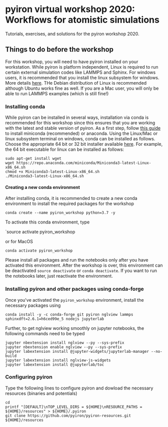 # pyiron virtual workshop 2020: Workflows for atomistic simulations

Tutorials, exercises, and solutions for the pyiron workshop 2020.

## Things to do before the workshop

For this workshop, you will need to have pyiron installed on your workstation. While 
pyiron is platform independent, Linux is required to run certain external 
simulation codes like LAMMPS and Sphinx. For windows users, it is recommended that you install the linux 
subsystem for windows. More details [here](https://docs.microsoft.com/en-us/windows/wsl/install-win10). THe Debian distribution of Linux is recommended although Ubuntu works fine as well. If you are a Mac user, you will only be able to run LAMMPS examples (which is still fine!)

### Installing conda

While pyiron can be installed in several ways, installation via conda is recommended for this workshop since this
ensures that you are working with the latest and stable version of pyiron. As a 
first step, follow [this guide](https://docs.conda.io/projects/conda/en/latest/user-guide/install/index.html#) 
to install miniconda (recommended) or anaconda. Using the Linux/Mac or linux subsystem terminal on windows, conda can be installed as follows.
Choose the appropriate 64 bit or 32 bit installer available [here](https://docs.conda.io/en/latest/miniconda.html#linux-installers). 
For example, the 64 bit executable for linux can be installed as follows:

```
sudo apt-get install wget
wget https://repo.anaconda.com/miniconda/Miniconda3-latest-Linux-x86_64.sh
chmod +x Miniconda3-latest-Linux-x86_64.sh
./Miniconda3-latest-Linux-x86_64.sh
```

#### Creating a new conda environment

After installing conda, it is recommended to create a new conda environment to install the required packages for the workshop

`conda create --name pyiron_workshop python=3.7 -y`

To activate this conda environment, type

`source activate pyiron_workshop

or for MacOS

`conda activate pyiron_workshop`

Please install all packages and run the notebooks only after you have activated this environment. 
After the workshop is over, this environment can be deactivated `source deactivate` or `conda deactivate`.
If you want to run the notebooks later, just reactivate the environment.

### Installing pyiron and other packages using conda-forge

Once you've activated the `pyiron_workshop` environment, install the necessary packages using

`conda install -y -c conda-forge git pyiron nglview lammps sphinxdft=2.6.1=h6ced99e_5 nodejs jupyterlab`

Further, to get nglview working smoothly on jupyter notebooks, the following commands need to be typed

```
jupyter nbextension install nglview --py --sys-prefix
jupyter nbextension enable nglview --py --sys-prefix
jupyter labextension install @jupyter-widgets/jupyterlab-manager --no-build
jupyter labextension install nglview-js-widgets
jupyter labextension install @jupyterlab/toc
```

### Configuring pyiron

Type the following lines to configure pyiron and dowload the necessary resources (binaries and potentials)

```
cd
printf "[DEFAULT]\nTOP_LEVEL_DIRS = ${HOME}\nRESOURCE_PATHS = ${HOME}/resources" > ${HOME}/.pyiron
git clone https://github.com/pyiron/pyiron-resources.git ${HOME}/resources
```
